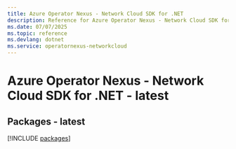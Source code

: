 ```yaml
---
title: Azure Operator Nexus - Network Cloud SDK for .NET
description: Reference for Azure Operator Nexus - Network Cloud SDK for .NET
ms.date: 07/07/2025
ms.topic: reference
ms.devlang: dotnet
ms.service: operatornexus-networkcloud
---
```

# Azure Operator Nexus - Network Cloud SDK for .NET - latest
## Packages - latest
[!INCLUDE [packages](operator-nexus---network-cloud-index.md)]